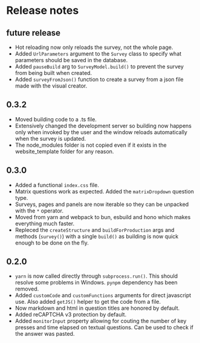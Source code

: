 # Release notes

## future release

* Hot reloading now only reloads the survey, not the whole page.
* Added `UrlParameters` argument to the `Survey` class to specify what parameters should be saved in the database.
* Added `pauseBuild` arg to `SurveyModel.build()` to prevent the survey from being built when created.
* Added `surveyFromJson()` function to create a survey from a json file made with the visual creator.

## 0.3.2

* Moved building code to a .ts file.
* Extensively changed the development server so building now happens only when invoked by the user and the window reloads automatically when the survey is updated.
* The node_modules folder is not copied even if it exists in the website_template folder for any reason.

## 0.3.0

* Added a functional `index.css` file.
* Matrix questions work as expected. Added the `matrixDropdown` question type.
* Surveys, pages and panels are now iterable so they can be unpacked with the `*` operator.
* Moved from yarn and webpack to bun, esbuild and hono which makes everything much faster.
* Repleced the `createStructure` and `buildForProduction` args and methods (`survey()`) with a single `build()` as building is now quick enough to be done on the fly.

## 0.2.0

* `yarn` is now called directly through `subprocess.run()`. This should resolve some problems in Windows. `pynpm` dependency has been removed.
* Added `customCode` and `customFunctions` arguments for direct javascript use. Also added `getJS()` helper to get the code from a file.
* Now markdown and html in question titles are honored by default.
* Added reCAPTCHA v3 protection by default.
* Added `monitorInput` property allowing for couting the number of key presses and time elapsed on textual questions. Can be used to check if the answer was pasted.
